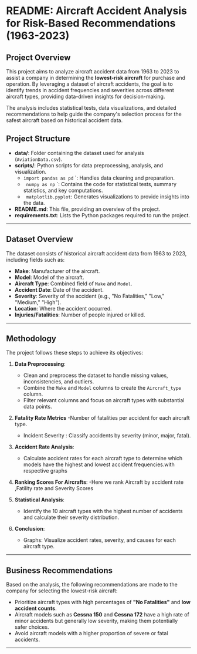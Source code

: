 # README: Aircraft Accident Analysis for Risk-Based Recommendations (1963-2023)

## Project Overview

This project aims to analyze aircraft accident data from 1963 to 2023 to assist a company in determining the **lowest-risk aircraft** for purchase and operation. By leveraging a dataset of aircraft accidents, the goal is to identify trends in accident frequencies and severities across different aircraft types, providing data-driven insights for decision-making.

The analysis includes statistical tests, data visualizations, and detailed recommendations to help guide the company's selection process for the safest aircraft based on historical accident data.



## Project Structure

- **data/**: Folder containing the dataset used for analysis (`AviationData.csv`).
- **scripts/**: Python scripts for data preprocessing, analysis, and visualization.
  - `import pandas as pd`
`: Handles data cleaning and preparation.
  - ` numpy as np`
`: Contains the code for statistical tests, summary statistics, and key computations.
  - ` matplotlib.pyplot`: Generates visualizations to provide insights into the data.
- **README.md**: This file, providing an overview of the project.
- **requirements.txt**: Lists the Python packages required to run the project.

---

## Dataset Overview

The dataset consists of historical aircraft accident data from 1963 to 2023, including fields such as:
- **Make**: Manufacturer of the aircraft.
- **Model**: Model of the aircraft.
- **Aircraft Type**: Combined field of `Make` and `Model`.
- **Accident Date**: Date of the accident.
- **Severity**: Severity of the accident (e.g., "No Fatalities," "Low," "Medium," "High").
- **Location**: Where the accident occurred.
- **Injuries/Fatalities**: Number of people injured or killed.

---

## Methodology

The project follows these steps to achieve its objectives:

1. **Data Preprocessing**:
   - Clean and preprocess the dataset to handle missing values, inconsistencies, and outliers.
   - Combine the `Make` and `Model` columns to create the `Aircraft_type` column.
   - Filter relevant columns and focus on aircraft types with substantial data points.

2. **Fatality Rate Metrics**
    -Number of fatalities per accident for each aircraft type.
    - Incident Severity : Classify accidents by severity (minor, major, fatal).

3. **Accident Rate Analysis**:
   - Calculate accident rates for each aircraft type to determine which models have the highest and lowest accident frequencies.with respective graphs

4. **Ranking Scores For Aircrafts**:
 -Here we  rank Aircraft by accident rate ,Fatility rate and Severity Scores

5. **Statistical Analysis**:
   - Identify the 10 aircraft types with the highest number of accidents and calculate their severity distribution.

6. **Conclusion**:
   - Graphs: Visualize accident rates, severity, and causes for each aircraft type.

---

## Business Recommendations

Based on the analysis, the following recommendations are made to the company for selecting the lowest-risk aircraft:

- Prioritize aircraft types with high percentages of **"No Fatalities"** and **low accident counts**.
- Aircraft models such as **Cessna 150** and **Cessna 172** have a high rate of minor accidents but generally low severity, making them potentially safer choices.
- Avoid aircraft models with a higher proportion of severe or fatal accidents.

---

